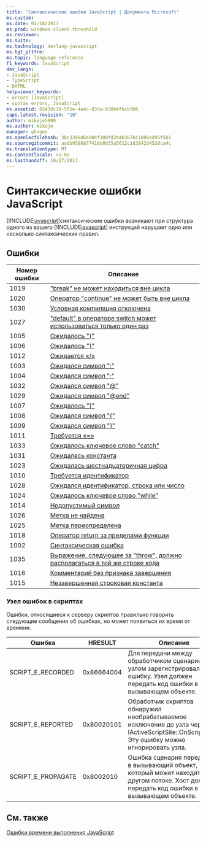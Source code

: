 ```yaml
---
title: "Синтаксические ошибки JavaScript | Документы Microsoft"
ms.custom: 
ms.date: 01/18/2017
ms.prod: windows-client-threshold
ms.reviewer: 
ms.suite: 
ms.technology: devlang-javascript
ms.tgt_pltfrm: 
ms.topic: language-reference
f1_keywords: JavaScript
dev_langs:
- JavaScript
- TypeScript
- DHTML
helpviewer_keywords:
- errors [JavaScript]
- syntax errors, JavaScript
ms.assetid: 0343dc19-5f5e-4a4c-83da-630b4fbcb3b6
caps.latest.revision: "10"
author: mikejo5000
ms.author: mikejo
manager: ghogen
ms.openlocfilehash: 3bc3398d6a90ef308fd2b4b367bc1006ad95f5b1
ms.sourcegitcommit: aadb9588877418b8b55a5612c1d3842d4520ca4c
ms.translationtype: MT
ms.contentlocale: ru-RU
ms.lasthandoff: 10/27/2017
---
```

# <a name="javascript-syntax-errors"></a>Синтаксические ошибки JavaScript
[!INCLUDE[javascript](../../javascript/includes/javascript-md.md)]синтаксические ошибки возникают при структура одного из вашего [!INCLUDE[javascript](../../javascript/includes/javascript-md.md)] инструкций нарушает одно или несколько синтаксических правил.  
  
## <a name="errors"></a>Ошибки  
  
|Номер ошибки|Описание|  
|------------------|-----------------|  
|1019|["break" не может находиться вне цикла](../../javascript/misc/can-t-have-break-outside-of-loop.md)|  
|1020|[Оператор "continue" не может быть вне цикла](../../javascript/misc/can-t-have-continue-outside-of-loop.md)|  
|1030|[Условная компиляция отключена](../../javascript/misc/conditional-compilation-is-turned-off.md)|  
|1027|["default" в операторе switch может использоваться только один раз](../../javascript/misc/default-can-only-appear-once-in-a-switch-statement.md)|  
|1005|[Ожидалось "("](../../javascript/misc/expected-left-parenthesis-javascript.md)|  
|1006|[Ожидалось ")"](../../javascript/misc/expected-right-parenthesis-javascript.md)|  
|1012|[Ожидается «/»](../../javascript/misc/expected-minus.md)|  
|1003|[Ожидался символ ":"](../../javascript/misc/expected-colon.md)|  
|1004|[Ожидался символ ";"](../../javascript/misc/expected-semicolon.md)|  
|1032|[Ожидался символ "@"](../../javascript/misc/expected-at.md)|  
|1029|[Ожидался символ "@end"](../../javascript/misc/expected-at-end.md)|  
|1007|[Ожидалось "&#93;"](../../javascript/misc/expected-right-square-bracket.md)|  
|1008|[Ожидался символ "{"](../../javascript/misc/expected-left-curly-brace.md)|  
|1009|[Ожидался символ "}"](../../javascript/misc/expected-right-curly-brace.md)|  
|1011|[Требуется «=»](../../javascript/misc/expected-equal-javascript.md)|  
|1033|[Ожидалось ключевое слово "catch"](../../javascript/misc/expected-catch.md)|  
|1031|[Ожидалась константа](../../javascript/misc/expected-constant.md)|  
|1023|[Ожидалась шестнадцатеричная цифра](../../javascript/misc/expected-hexadecimal-digit.md)|  
|1010|[Требуется идентификатор](../../javascript/misc/expected-identifier-javascript.md)|  
|1028|[Ожидался идентификатор, строка или число](../../javascript/misc/expected-identifier-string-or-number.md)|  
|1024|[Ожидалось ключевое слово "while"](../../javascript/misc/expected-while.md)|  
|1014|[Недопустимый символ](../../javascript/misc/invalid-character-javascript.md)|  
|1026|[Метка не найдена](../../javascript/misc/label-not-found.md)|  
|1025|[Метка переопределена](../../javascript/misc/label-redefined.md)|  
|1018|[Оператор return за пределами функции](../../javascript/misc/return-statement-outside-of-function.md)|  
|1002|[Синтаксическая ошибка](../../javascript/misc/syntax-error-javascript.md)|  
|1035|[Выражение, следующее за "throw", должно располагаться в той же строке кода](../../javascript/misc/throw-must-be-followed-by-an-expression-on-the-same-source-line.md)|  
|1016|[Комментарий без признака завершения](../../javascript/misc/unterminated-comment.md)|  
|1015|[Незавершенная строковая константа](../../javascript/misc/unterminated-string-constant-javascript.md)|  
  
### <a name="script-host-errors"></a>Узел ошибок в скриптах  
 Ошибки, относящиеся к серверу скриптов правильно говорить следующие сообщения об ошибках, но может появиться их время от времени.  
  
|Ошибка|HRESULT|Описание|  
|-----------|-------------|-----------------|  
|SCRIPT_E_RECORDED|0x86664004|Для передачи между обработчиком сценариев и узлом зарегистрировал ошибку. Узел должен передать код ошибки в вызывающем объекте.|  
|SCRIPT_E_REPORTED|0x80020101|Обработчик скриптов обнаружил необрабатываемое исключение до узла через IActiveScriptSite::OnScriptError. Эту ошибку можно игнорировать узла.|  
|SCRIPT_E_PROPAGATE|0x8002010|Ошибка сценария передается в вызывающий объект, который может находиться в другом потоке. Хост должен передать код ошибки в вызывающем объекте.|  
  
## <a name="see-also"></a>См. также  
 [Ошибки времени выполнения JavaScript](../../javascript/reference/javascript-run-time-errors.md)